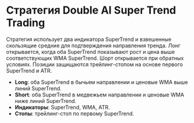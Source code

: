 # Стратегия Double AI Super Trend Trading

Стратегия использует два индикатора SuperTrend и взвешенные скользящие средние для подтверждения направления тренда. Лонг открывается, когда оба SuperTrend показывают рост и цена выше соответствующих WMA SuperTrend. Шорт открывается при обратных условиях. Позиции защищаются трейлинг-стопом на основе первого SuperTrend и ATR.

- **Long**: оба SuperTrend в бычьем направлении и ценовые WMA выше линий SuperTrend.
- **Short**: оба SuperTrend в медвежьем направлении и ценовые WMA ниже линий SuperTrend.
- **Индикаторы**: SuperTrend, WMA, ATR.
- **Стопы**: трейлинг-стоп по первому SuperTrend.
